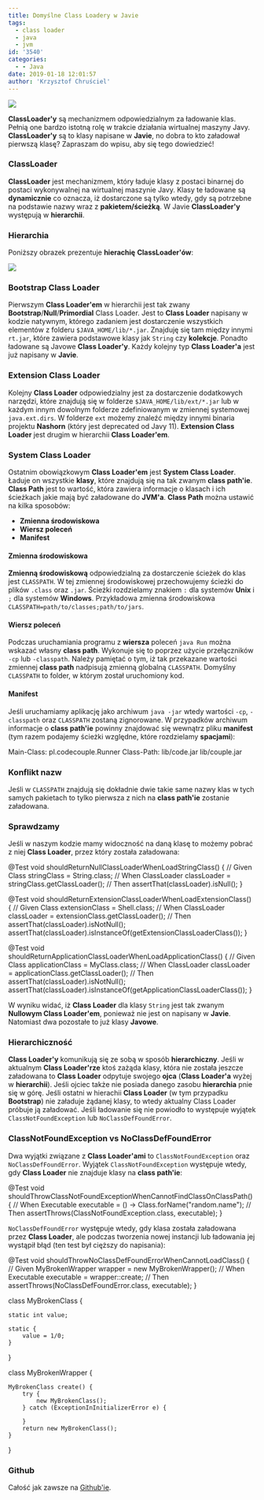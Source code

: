 ```yaml
---
title: Domyślne Class Loadery w Javie
tags:
  - class loader
  - java
  - jvm
id: '3540'
categories:
  - - Java
date: 2019-01-18 12:01:57
author: 'Krzysztof Chruściel'
---
```


![](https://codecouple.pl/wp-content/uploads/2017/02/java-logo.png)

**ClassLoader'y** są mechanizmem odpowiedzialnym za ładowanie klas. Pełnią one bardzo istotną rolę w trakcie działania wirtualnej maszyny Javy. **ClassLoader'y** są to klasy napisane w **Javie**, no dobra to kto załadował pierwszą klasę? Zapraszam do wpisu, aby się tego dowiedzieć!
<!-- more -->
### ClassLoader

**ClassLoader** jest mechanizmem, który ładuje klasy z postaci binarnej do postaci wykonywalnej na wirtualnej maszynie Javy. Klasy te ładowane są **dynamicznie** co oznacza, iż dostarczone są tylko wtedy, gdy są potrzebne na podstawie nazwy wraz z **pakietem/ścieżką**. W Javie **ClassLoader'y** występują w **hierarchii**.

### Hierarchia

Poniższy obrazek prezentuje **hierachię** **ClassLoader'ów**:

![](https://codecouple.pl/wp-content/uploads/2018/12/class_loader_hierachy-1024x461.png)

### Bootstrap Class Loader

Pierwszym **Class Loader'em** w hierarchii jest tak zwany **Bootstrap**/**Null**/**Primordial** Class Loader. Jest to **Class Loader** napisany w kodzie natywnym, którego zadaniem jest dostarczenie wszystkich elementów z folderu `$JAVA_HOME/lib/*.jar`. Znajduję się tam między innymi `rt.jar`, które zawiera podstawowe klasy jak `String` czy **kolekcje**. Ponadto ładowane są Javowe **Class Loader'y**. Każdy kolejny typ **Class Loader'a** jest już napisany w **Javie**.

### Extension Class Loader

Kolejny **Class Loader** odpowiedzialny jest za dostarczenie dodatkowych narzędzi, które znajdują się w folderze `$JAVA_HOME/lib/ext/*.jar` lub w każdym innym dowolnym folderze zdefiniowanym w zmiennej systemowej `java.ext.dirs`. W folderze `ext` możemy znaleźć między innymi binaria projektu **Nashorn** (który jest deprecated od Javy 11). **Extension Class Loader** jest drugim w hierarchii **Class Loader'em**.

### System Class Loader

Ostatnim obowiązkowym **Class Loader'em** jest **System Class Loader**. Ładuje on wszystkie **klasy**, które znajdują się na tak zwanym **class path'ie**. **Class Path** jest to wartość, która zawiera informacje o klasach i ich ścieżkach jakie mają być załadowane do **JVM'a**. **Class Path** można ustawić na kilka sposobów:

*   **Zmienna środowiskowa**
*   **Wiersz poleceń**
*   **Manifest**

#### Zmienna środowiskowa

**Zmienną środowiskową** odpowiedzialną za dostarczenie ścieżek do klas jest `CLASSPATH`. W tej zmiennej środowiskowej przechowujemy ścieżki do plików `.class` oraz `.jar`. Ścieżki rozdzielamy znakiem `:` dla systemów **Unix** i `;` dla systemów **Windows**. Przykładowa zmienna środowiskowa `CLASSPATH=path/to/classes;path/to/jars`.

#### Wiersz poleceń

Podczas uruchamiania programu z **wiersza** poleceń `java Run` można wskazać własny **class path**. Wykonuje się to poprzez użycie przełączników `-cp` lub `-classpath`. Należy pamiętać o tym, iż tak przekazane wartości zmiennej **class path** nadpisują zmienną globalną `CLASSPATH`. Domyślny `CLASSPATH` to folder, w którym został uruchomiony kod.

#### Manifest

Jeśli uruchamiamy aplikację jako archiwum `java -jar` wtedy wartości `-cp`, `-classpath` oraz `CLASSPATH` zostaną zignorowane. W przypadków archiwum informacje o **class path'ie** powinny znajdować się wewnątrz pliku **manifest** (tym razem podajemy ścieżki względne, które rozdzielamy **spacjami**):

Main-Class: pl.codecouple.Runner
Class-Path: lib/code.jar lib/couple.jar

### Konflikt nazw

Jeśli w `CLASSPATH` znajdują się dokładnie dwie takie same nazwy klas w tych samych pakietach to tylko pierwsza z nich na **class path'ie** zostanie załadowana.

### Sprawdzamy

Jeśli w naszym kodzie mamy widoczność na daną klasę to możemy pobrać z niej **Class Loader**, przez który została załadowana:

@Test
void shouldReturnNullClassLoaderWhenLoadStringClass() {
    // Given
    Class<String> stringClass = String.class;
    // When
    ClassLoader classLoader = stringClass.getClassLoader();
    // Then
    assertThat(classLoader).isNull();
}

@Test
void shouldReturnExtensionClassLoaderWhenLoadExtensionClass() {
    // Given
    Class<Shell> extensionClass = Shell.class;
    // When
    ClassLoader classLoader = extensionClass.getClassLoader();
    // Then
    assertThat(classLoader).isNotNull();
    assertThat(classLoader).isInstanceOf(getExtensionClassLoaderClass());
}

@Test
void shouldReturnApplicationClassLoaderWhenLoadApplicationClass() {
    // Given
    Class<MyClass> applicationClass = MyClass.class;
    // When
    ClassLoader classLoader = applicationClass.getClassLoader();
    // Then
    assertThat(classLoader).isNotNull();
    assertThat(classLoader).isInstanceOf(getApplicationClassLoaderClass());
}

W wyniku widać, iż **Class Loader** dla klasy `String` jest tak zwanym **Nullowym Class Loader'em**, ponieważ nie jest on napisany w **Javie**. Natomiast dwa pozostałe to już klasy **Javowe**.

### Hierarchiczność

**Class Loader'y** komunikują się ze sobą w sposób **hierarchiczny**. Jeśli w aktualnym **Class Loader'rze** ktoś zażąda klasy, która nie została jeszcze załadowana to **Class Loader** odpytuje swojego **ojca** (**Class Loader'a** wyżej w **hierarchii**). Jeśli ojciec także nie posiada danego zasobu **hierarchia** pnie się w górę. Jeśli ostatni w hierachii **Class Loader** (w tym przypadku **Bootstrap**) nie załaduje żądanej klasy, to wtedy aktualny Class Loader próbuje ją załadować. Jeśli ładowanie się nie powiodło to występuje wyjątek `ClassNotFoundException` lub `NoClassDefFoundError`.

### ClassNotFoundException vs NoClassDefFoundError

Dwa wyjątki związane z **Class Loader'ami** to `ClassNotFoundException` oraz `NoClassDefFoundError`. Wyjątek `ClassNotFoundException` występuje wtedy, gdy **Class Loader** nie znajduje klasy na **class path'ie**:

@Test
void shouldThrowClassNotFoundExceptionWhenCannotFindClassOnClassPath() {
    // When
    Executable executable = () -> Class.forName("random.name");
    // Then
    assertThrows(ClassNotFoundException.class, executable);
}

`NoClassDefFoundError` występuje wtedy, gdy klasa została załadowana przez **Class Loader**, ale podczas tworzenia nowej instancji lub ładowania jej wystąpił błąd (ten test był cięższy do napisania):

@Test
void shouldThrowNoClassDefFoundErrorWhenCannotLoadClass() {
    // Given
    MyBrokenWrapper wrapper = new MyBrokenWrapper();
    // When
    Executable executable = wrapper::create;
    // Then
    assertThrows(NoClassDefFoundError.class, executable);
}

class MyBrokenClass {

    static int value;

    static {
        value = 1/0;
    }

}

class MyBrokenWrapper {

    MyBrokenClass create() {
        try {
            new MyBrokenClass();
        } catch (ExceptionInInitializerError e) {

        }
        return new MyBrokenClass();
    }

}

### Github

Całość jak zawsze na [Github'ie](https://github.com/kchrusciel/CodeCouple/tree/master/DefaultClassLoader).